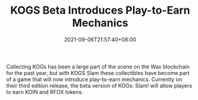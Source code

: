﻿---
title: "KOGS Beta Introduces Play-to-Earn Mechanics"
date: 2021-09-06T21:57:40+08:00
lastmod: 2021-09-06T16:45:40+08:00
draft: false
authors: ["Jacqueline"]
description: "Collecting KOGs has been a large part of the scene on the Wax blockchain for the past year, but with KOGS Slam these collectibles have become part of a game that will now introduce play-to-earn mechanics. Currently on their third edition release, the beta version of  KOGs: Slam! will allow players to earn KOIN and RFOX tokens."
featuredImage: "kogs-beta-introduces-play-to-earn-mechanics.png"
tags: ["Strategy Games","Play to Earn"]
categories: ["news"]
news: ["Strategy Games"]
weight: 
lightgallery: true
pinned: false
recommend: false
recommend1: false
---

Collecting KOGs has been a large part of the scene on the Wax blockchain for the past year, but with KOGS Slam these collectibles have become part of a game that will now introduce play-to-earn mechanics. Currently on their third edition release, the beta version of  KOGs: Slam! will allow players to earn KOIN and RFOX tokens.

<!--more-->

